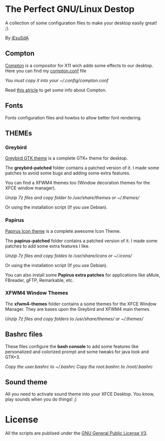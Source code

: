 # The Perfect GNU/Linux Destop
A collection of some configuration files to make your desktop easily great! ;).

By [jEsuSdA](http://www.jesusda.com)

## Compton

[Compton](https://github.com/chjj/compton) is a compositor for X11 wich adds some effects to our desktop.
Here you can find my [compton.conf](compton/compton.conf) file

*You must copy it into your ~/.config/compton.conf*

Read [this atricle](http://duncanlock.net/blog/2013/06/07/how-to-switch-to-compton-for-beautiful-tear-free-compositing-in-xfce/) to get some info about Compton.


## Fonts
Fonts configuration files and howtos to allow better font rendering.

## THEMEs

### Greybird

[Greybird GTK theme](https://github.com/shimmerproject/Greybird) is a complete GTK+ theme for desktop.

The **greybird-patched** folder contains a patched version of it. I made some patches to avoid some bugs and adding some extra features.

You can find a XFWM4 themes too (Window decoration themes for the XFCE window manager).

*Unzip 7z files and copy folder to /usr/share/themes or ~/.themes/*

Or using the installation script (If you use Debian).

### Papirus

[Papirus Icon theme](https://github.com/PapirusDevelopmentTeam/papirus-icon-theme/) is a complete awesome Icon Theme.

The **papirus-patched** folder contains a patched version of it. I made some patches to add some extra features I like.

*Unzip 7z files and copy foldes to /usr/share/icons or ~/.icons/*

Or using the installation script (If you use Debian).

You can also install some **Papirus extra patches** for applications like aMule, FBreader, gFTP, Remarkable, etc.

### XFWM4 Window Themes

The **xfwm4-themes** folder contains a some themes for the XFCE Window Manager. They are bases upon the Greybird and XFWM4 main themes.


*Unzip 7z files and copy folders to /usr/share/themes/ or ~/.themes/*


## Bashrc files
These files configure the **bash console** to add some features like personalized and colorized prompt and some tweaks for java look and GTK+3.

*Copy the user.bashrc to ~/.bashrc
Copy the root.bashrc to /root/.bashrc*



## Sound theme

All you need to activate sound theme into your XFCE Desktop. You know, play sounds when you do things! ;)


# License

All the scripts are publised under the [GNU General Public License V3](https://www.gnu.org/licenses/gpl.html).
